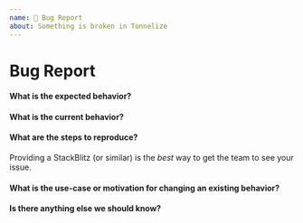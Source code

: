 ```yaml
---
name: 🐞 Bug Report
about: Something is broken in Tunnelize
---
```

# Bug Report

#### What is the expected behavior?


#### What is the current behavior?


#### What are the steps to reproduce?
Providing a StackBlitz (or similar) is the *best* way to get the team to see your issue.


#### What is the use-case or motivation for changing an existing behavior?


#### Is there anything else we should know?
